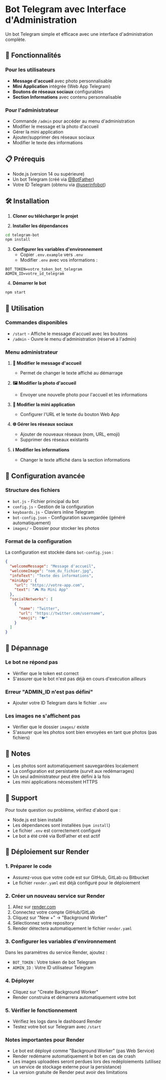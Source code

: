 # Bot Telegram avec Interface d'Administration

Un bot Telegram simple et efficace avec une interface d'administration complète.

## 🚀 Fonctionnalités

### Pour les utilisateurs
- **Message d'accueil** avec photo personnalisable
- **Mini Application** intégrée (Web App Telegram)
- **Boutons de réseaux sociaux** configurables
- **Section Informations** avec contenu personnalisable

### Pour l'administrateur
- Commande `/admin` pour accéder au menu d'administration
- Modifier le message et la photo d'accueil
- Gérer la mini application
- Ajouter/supprimer des réseaux sociaux
- Modifier le texte des informations

## 📋 Prérequis

- Node.js (version 14 ou supérieure)
- Un bot Telegram (créé via [@BotFather](https://t.me/botfather))
- Votre ID Telegram (obtenu via [@userinfobot](https://t.me/userinfobot))

## 🛠️ Installation

1. **Cloner ou télécharger le projet**

2. **Installer les dépendances**
```bash
cd telegram-bot
npm install
```

3. **Configurer les variables d'environnement**
   - Copier `.env.example` vers `.env`
   - Modifier `.env` avec vos informations :
```env
BOT_TOKEN=votre_token_bot_telegram
ADMIN_ID=votre_id_telegram
```

4. **Démarrer le bot**
```bash
npm start
```

## 📱 Utilisation

### Commandes disponibles

- `/start` - Affiche le message d'accueil avec les boutons
- `/admin` - Ouvre le menu d'administration (réservé à l'admin)

### Menu administrateur

1. **📝 Modifier le message d'accueil**
   - Permet de changer le texte affiché au démarrage

2. **🖼️ Modifier la photo d'accueil**
   - Envoyer une nouvelle photo pour l'accueil et les informations

3. **📱 Modifier la mini application**
   - Configurer l'URL et le texte du bouton Web App

4. **🌐 Gérer les réseaux sociaux**
   - Ajouter de nouveaux réseaux (nom, URL, emoji)
   - Supprimer des réseaux existants

5. **ℹ️ Modifier les informations**
   - Changer le texte affiché dans la section informations

## 🔧 Configuration avancée

### Structure des fichiers

- `bot.js` - Fichier principal du bot
- `config.js` - Gestion de la configuration
- `keyboards.js` - Claviers inline Telegram
- `bot-config.json` - Configuration sauvegardée (généré automatiquement)
- `images/` - Dossier pour stocker les photos

### Format de la configuration

La configuration est stockée dans `bot-config.json` :

```json
{
  "welcomeMessage": "Message d'accueil",
  "welcomeImage": "nom_du_fichier.jpg",
  "infoText": "Texte des informations",
  "miniApp": {
    "url": "https://votre-app.com",
    "text": "🎮 Ma Mini App"
  },
  "socialNetworks": [
    {
      "name": "Twitter",
      "url": "https://twitter.com/username",
      "emoji": "🐦"
    }
  ]
}
```

## 🚨 Dépannage

### Le bot ne répond pas
- Vérifier que le token est correct
- S'assurer que le bot n'est pas déjà en cours d'exécution ailleurs

### Erreur "ADMIN_ID n'est pas défini"
- Ajouter votre ID Telegram dans le fichier `.env`

### Les images ne s'affichent pas
- Vérifier que le dossier `images/` existe
- S'assurer que les photos sont bien envoyées en tant que photos (pas fichiers)

## 📝 Notes

- Les photos sont automatiquement sauvegardées localement
- La configuration est persistante (survit aux redémarrages)
- Un seul administrateur peut être défini à la fois
- Les mini applications nécessitent HTTPS

## 🤝 Support

Pour toute question ou problème, vérifiez d'abord que :
- Node.js est bien installé
- Les dépendances sont installées (`npm install`)
- Le fichier `.env` est correctement configuré
- Le bot a été créé via BotFather et est actif

## 🚀 Déploiement sur Render

### 1. Préparer le code
- Assurez-vous que votre code est sur GitHub, GitLab ou Bitbucket
- Le fichier `render.yaml` est déjà configuré pour le déploiement

### 2. Créer un nouveau service sur Render
1. Allez sur [render.com](https://render.com)
2. Connectez votre compte GitHub/GitLab
3. Cliquez sur "New +" → "Background Worker"
4. Sélectionnez votre repository
5. Render détectera automatiquement le fichier `render.yaml`

### 3. Configurer les variables d'environnement
Dans les paramètres du service Render, ajoutez :
- `BOT_TOKEN` : Votre token de bot Telegram
- `ADMIN_ID` : Votre ID utilisateur Telegram

### 4. Déployer
- Cliquez sur "Create Background Worker"
- Render construira et démarrera automatiquement votre bot

### 5. Vérifier le fonctionnement
- Vérifiez les logs dans le dashboard Render
- Testez votre bot sur Telegram avec `/start`

### Notes importantes pour Render
- Le bot est déployé comme "Background Worker" (pas Web Service)
- Render redémarre automatiquement le bot en cas de crash
- Les images uploadées seront perdues lors des redéploiements (utilisez un service de stockage externe pour la persistance)
- La version gratuite de Render peut avoir des limitations